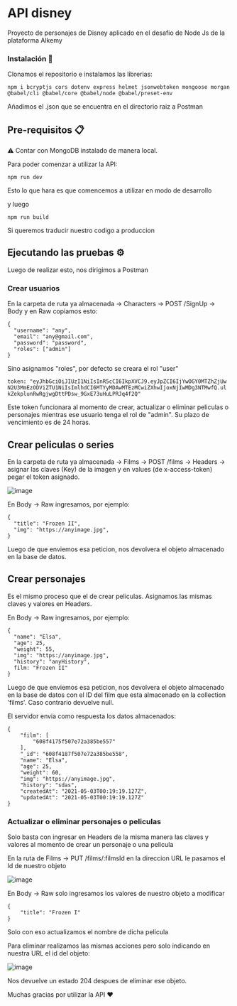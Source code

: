 # API disney

Proyecto de personajes de Disney aplicado en el desafio de Node Js de la plataforma Alkemy 

### Instalación 🔧


Clonamos el repositorio e instalamos las librerias:

```
npm i bcryptjs cors dotenv express helmet jsonwebtoken mongoose morgan @babel/cli @babel/core @babel/node @babel/preset-env
```

Añadimos el .json que se encuentra en el directorio raiz a Postman


## Pre-requisitos 📋

⚠️ Contar con MongoDB instalado de manera local.

Para poder comenzar a utilizar la API: 

```
npm run dev
```

Esto lo que hara es que comencemos a utilizar en modo de desarrollo

y luego

```
npm run build
```
Si queremos traducir nuestro codigo a produccion

## Ejecutando las pruebas ⚙️

Luego de realizar esto, nos dirigimos a Postman

### Crear usuarios

En la carpeta de ruta ya almacenada -> Characters -> POST /SignUp -> Body y en Raw copiamos esto:

```
{
  "username": "any",
  "email": "any@gmail.com",
  "password": "password",
  "roles": ["admin"]
}
```
Sino asignamos "roles", por defecto se creara el rol "user"


````
token: "eyJhbGciOiJIUzI1NiIsInR5cCI6IkpXVCJ9.eyJpZCI6IjYwOGY0MTZhZjUw
N2U3MmEzODViZTU1NiIsImlhdCI6MTYyMDAwMTEzMCwiZXhwIjoxNjIwMDg3NTMwfQ.ul
kZekplunRwRgjwgDttPDsw_9GxE73uHuLPRJq4f2Q"
````
 
 
Este token funcionara al momento de crear, actualizar o eliminar peliculas o personajes mientras ese usuario tenga el rol de "admin". Su plazo de vencimiento es de 24 horas.
 
## Crear peliculas o series

En la carpeta de ruta ya almacenada -> Films -> POST /films -> Headers -> asignar las claves (Key) de la imagen y en values (de x-access-token) pegar el token asignado.

![image](https://user-images.githubusercontent.com/49505462/116836113-b7fca300-ab9b-11eb-941a-e1ba060db4f9.png)



En Body -> Raw ingresamos, por ejemplo:
 
 
```
{
  "title": "Frozen II",
  "img": "https://anyimage.jpg",
}
```

Luego de que enviemos esa peticion, nos devolvera el objeto almacenado en la base de datos.

## Crear personajes

Es el mismo proceso que el de crear peliculas. Asignamos las mismas claves y valores en Headers.

En Body -> Raw ingresamos, por ejemplo:
 
 
```
{
  "name": "Elsa",
  "age": 25,
  "weight": 55,
  "img": "https://anyimage.jpg",
  "history": "anyHistory",
  film: "Frozen II"
}
```
 
Luego de que enviemos esa peticion, nos devolvera el objeto almacenado en la base de datos con el ID del film que esta almacenado en la collection 'films'. Caso contrario devuelve null.

El servidor envia como respuesta los datos almacenados:

```
{
    "film": [
        "608f4175f507e72a385be557"
    ],
    "_id": "608f4187f507e72a385be558",
    "name": "Elsa",
    "age": 25,
    "weight": 60,
    "img": "https://anyimage.jpg",
    "history": "sdas",
    "createdAt": "2021-05-03T00:19:19.127Z",
    "updatedAt": "2021-05-03T00:19:19.127Z"
}
```

### Actualizar o eliminar personajes o peliculas

Solo basta con ingresar en Headers de la misma manera las claves y valores al momento de crear un personaje o una pelicula

En la ruta de Films -> PUT /films/:filmsId en la direccion URL le pasamos el Id de nuestro objeto

![image](https://user-images.githubusercontent.com/49505462/116836830-6efa1e00-ab9e-11eb-826e-9f8c42a6f4c3.png)

En Body -> Raw solo ingresamos los valores de nuestro objeto a modificar 

```
{
    "title": "Frozen I"
}
```
Solo con eso actualizamos el nombre de dicha pelicula

Para eliminar realizamos las mismas acciones pero solo indicando en nuestra URL el id del objeto:

![image](https://user-images.githubusercontent.com/49505462/116836894-bda7b800-ab9e-11eb-85ab-c5d713cdd88d.png)

Nos devuelve un estado 204 despues de eliminar ese objeto.


Muchas gracias por utilizar la API ❤
